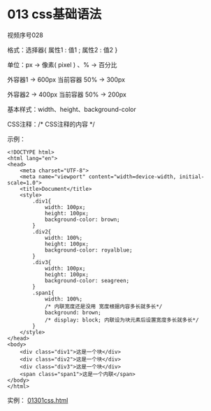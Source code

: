 # 013 css基础语法

视频序号028



格式：选择器{ 属性1 : 值1 ; 属性2 : 值2 }

单位：px  -> 像素( pixel ) 、%   -> 百分比

外容器1 -> 600px  当前容器 50% -> 300px

外容器2 -> 400px  当前容器 50% -> 200px

基本样式：width、height、background-color

CSS注释：/*  CSS注释的内容  */

示例：

```
<!DOCTYPE html>
<html lang="en">
<head>
    <meta charset="UTF-8">
    <meta name="viewport" content="width=device-width, initial-scale=1.0">
    <title>Document</title>
    <style>
        .div1{
            width: 100px;
            height: 100px;
            background-color: brown;
        }
        .div2{
            width: 100%;
            height: 100px;
            background-color: royalblue;
        }
        .div3{
            width: 100px;
            height: 100px;
            background-color: seagreen;
        }
        .span1{
            width: 100%;
            /* 内联宽度还是没用 宽度根据内容多长就多长*/
            background: brown;
            /* display: block; 内联设为块元素后设置宽度多长就多长*/
        }
    </style>
</head>
<body>
    <div class="div1">这是一个块</div>
    <div class="div2">这是一个块</div>
    <div class="div3">这是一个块</div>
    <span class="span1">这是一个内联</span>
</body>
</html>
```

实例： [01301css.html](01301css.html) 